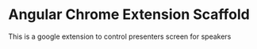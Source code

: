 # Angular Chrome Extension Scaffold
This is a google extension to control presenters screen for speakers